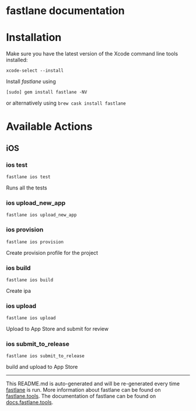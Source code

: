 fastlane documentation
================
# Installation

Make sure you have the latest version of the Xcode command line tools installed:

```
xcode-select --install
```

Install _fastlane_ using
```
[sudo] gem install fastlane -NV
```
or alternatively using `brew cask install fastlane`

# Available Actions
## iOS
### ios test
```
fastlane ios test
```
Runs all the tests
### ios upload_new_app
```
fastlane ios upload_new_app
```

### ios provision
```
fastlane ios provision
```
Create provision profile for the project
### ios build
```
fastlane ios build
```
Create ipa
### ios upload
```
fastlane ios upload
```
Upload to App Store and submit for review
### ios submit_to_release
```
fastlane ios submit_to_release
```
build and upload to App Store

----

This README.md is auto-generated and will be re-generated every time [fastlane](https://fastlane.tools) is run.
More information about fastlane can be found on [fastlane.tools](https://fastlane.tools).
The documentation of fastlane can be found on [docs.fastlane.tools](https://docs.fastlane.tools).

